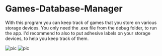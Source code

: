 # Games-Database-Manager

With this program you can keep track of games that you store on various storage devices.
You only need the .exe file from the debug folder, to run the app.
I'd recommend to also to put adhesive labels on your storage devices, to help you keep track of them.

![pic](https://i.ibb.co/pr91SRx/ga.png)
![pic](https://i.ibb.co/PFvpSNz/daa.png)
